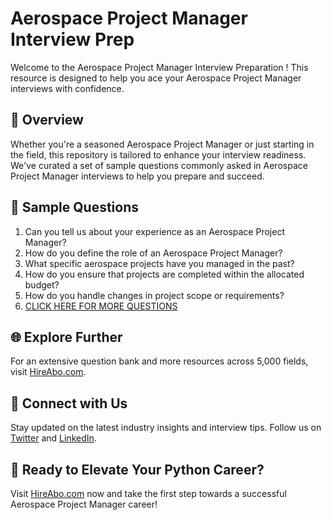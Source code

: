 # Aerospace Project Manager Interview Prep

Welcome to the Aerospace Project Manager Interview Preparation ! This resource is designed to help you ace your Aerospace Project Manager interviews with confidence.

## 🚀 Overview

Whether you're a seasoned Aerospace Project Manager or just starting in the field, this repository is tailored to enhance your interview readiness. We've curated a set of sample questions commonly asked in Aerospace Project Manager interviews to help you prepare and succeed.

## 📝 Sample Questions

1. Can you tell us about your experience as an Aerospace Project Manager?
2. How do you define the role of an Aerospace Project Manager?
3. What specific aerospace projects have you managed in the past?
4. How do you ensure that projects are completed within the allocated budget?
5. How do you handle changes in project scope or requirements?
6. [CLICK HERE FOR MORE QUESTIONS](https://hireabo.com/job/14_4_5/Aerospace%20Project%20Manager)

## 🌐 Explore Further

For an extensive question bank and more resources across 5,000 fields, visit [HireAbo.com](https://www.hireabo.com).

## 📱 Connect with Us

Stay updated on the latest industry insights and interview tips. Follow us on [Twitter](https://twitter.com/hireabo) and [LinkedIn](https://www.linkedin.com/in/hire-abo-3609972a8/).

## 🚀 Ready to Elevate Your Python Career?

Visit [HireAbo.com](https://www.hireabo.com) now and take the first step towards a successful Aerospace Project Manager career!